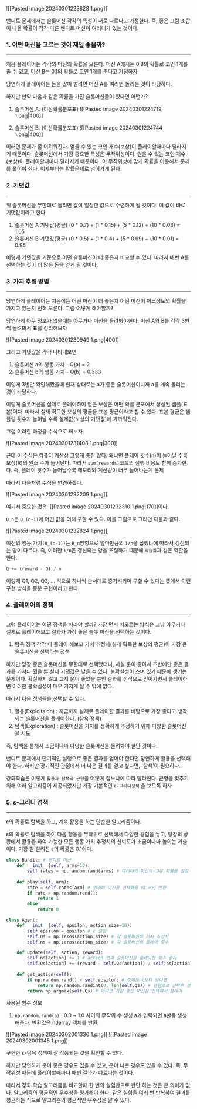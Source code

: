 ![[Pasted image 20240301223828 1.png]]

밴디트 문제에서는 슬롯머신 각각의 특성이 서로 다르다고 가정한다. 즉, 좋은 그림 조합이 나올 확률이 각각 다른 벤디트 머신이 여러대가 있는 것이다. 


### 1. 어떤 머신을 고르는 것이 제일 좋을까?
---
처음 플레이어는 각각의 머신의 확률을 모른다. 머신 A에서는 0.8의 확률로 코인 1개를 줄 수 있고, 머신 B는 0.1의 확률로 코인 1개를 준다고 가정하자

당연하게 플레이어는 돈을 많이 벌려면 머신 A를 여러번 돌리는 것이 타당하다. 

하지만 만약 다음과 같은 확률을 가진 슬롯머신들이 있다면 어떤가?

1. 슬롯머신 A. (이산확률분포표)
	![[Pasted image 20240301224719 1.png|400]]

2. 슬롯머신 B. (이산확률분포표)
	![[Pasted image 20240301224744 1.png|400]]

이러면 문제가 좀 어려워진다. 얻을 수 있는 코인 개수(보상)이 플레이할때마다 달라지기 떄문이다. 슬롯머신에서 가장 중요한 특성은 무작위성이다. 얻을 수 있는 코인 개수(보상)이 플레이할때마다 달라지기 때문이다. 이 무작위성에 맞게 확률을 이용해서 문제를 풀어야 한다. 이제부터는 확률문제로 넘어가게 된다. 


### 2. 기댓값
---
위 슬롯머신을 무한대로 돌리면 값이 일정한 값으로 수렴하게 될 것이다. 이 값이 바로 기댓값이라고 한다.

1. 슬롯머신 A 기댓값(평균)
	(0 * 0.7) + (1 * 0.15) + (5 * 0.12) + (10 * 0.03) = 1.05
2. 슬롯머신 B 기댓값(평균)
	(0 * 0.5) + (1 * 0.4) + (5 * 0.09) + (10 * 0.01) = 0.95

이렇게 기댓값을 기준으로 어떤 슬롯머신이 더 좋은지 비교할 수 있다. 따라서 매번 A를 선택하는 것이 더 많은 돈을 얻게 될 것이다.


### 3. 가치 추정 방법
---
당연하게 플레이어는 처음에는 어떤 머신이 더 좋은지 어떤 머신이 어느정도의 확률을 가지고 있는지 전혀 모른다. 그럼 어떻게 해야할까? 

당연하게 아무 정보가 없을때는 아무거나 머신을 돌려봐야한다. 머신 A와 B를 각각 3번씩 돌려봐서 표를 정리해보자

![[Pasted image 20240301230949 1.png|400]]

그리고 기댓값을 각각 나타내보면 
1. 슬롯머신 a의 행동 가치 - Q(a) = 2
2. 슬롯머신 b의 행동 가치 - Q(b) = 0.333

이렇게 3번만 확인해봤을때 현재 상태로는 a가 좋은 슬롯머신이니까 a를 계속 돌리는 것이 타당하다.

이렇게 슬롯머신을 실제로 플레이하여 얻은 보상은 어떤 확률 분포에서 생성된 샘플(표본)이다. 따라서 실제 휙득한 보상의 평균을 표본 평균이라고 할 수 있다. 표본 평균은 샘플링 횟수가 늘어날 수록 실제값(보상의 기댓값)에 가까워진다.

그럼 이러한 과정을 수식으로 써보자

![[Pasted image 20240301231408 1.png|300]]

근데 이 수식은 컴퓨터 계산상 그렇게 좋진 않다. 왜냐면 플레이 횟수(n)이 늘어날 수록 보상(R)의 원소 수가 늘어난다. 따라서 `sum(rewards)`코드의 실행 비용도 함께 증가한다. 즉, 플레이 횟수가 늘어날수록 메모리와 계산량이 너무 늘어나는게 문제

따라서 다음처럼 수식을 변경하겠다. 

![[Pasted image 20240301232209 1.png]]

여기서 중요한 것은 ![[Pasted image 20240301232310 1.png|170]]이다.

`Q_n`은 `Q_(n-1)`에 어떤 값을 더해 구할 수 있다. 이를 그림으로 그리면 다음과 같다. 

![[Pasted image 20240301232824 1.png]]

이전의 행동 가치`(Q_(n-1))`는 `R_n`방향으로 얼마만큼의 `1/n`을 곱했냐에 따라서 갱신되는 양이 다르다. 즉, 이러한 `1/n`은 갱신되는 양을 조절하기 때문에 `학습률`과 같은 역할을 한다.

``` python
Q += (reward - Q) / n
```

이렇게 Q1, Q2, Q3, ... 식으로 하나씩 순서대로 증가시키며 구할 수 있다는 뜻에서 이런 구현 방식을 증분 구현이라고 한다.


### 4. 플레이어의 정책
---
그럼 플레이어는 어떤 정책을 따라야 할까? 가장 먼저 떠오르는 방식은 그냥 아무거나 실제로 플레이해보고 결과가 가장 좋은 슬롯 머신을 선택하는 것이다. 

1. 탐욕 정책
	각각 다 플레이 해보고 가치 추정치(실제 휙득한 보상의 평균)이 가장 큰 슬롯머신을 선택하는 정책

하지만 당장 좋은 슬롯머신을 무한대로 선택했더니, 사실 운이 좋아서 초반에만 좋은 결과를 가져다 줬을 뿐 실제 기댓값은 낮을 수 있다. 불확실성이 스며 있기 때문에 생기는 문제이다. 확실하지 않고 그저 운이 좋았을 뿐인 결과를 전적으로 믿어가면서 플레이하면 이러한 불확실성이 매우 커지게 될 수 밖에 없다. 

따라서 다음 정책들을 선택할 수 있다.

1. 활용(Exploitaion) : 지금까지 실제로 플레이한 결과를 바탕으로 가장 좋다고 생각되는 슬롯머신을 플레이한다. (탐욕 정책)
2. 탐색(Exploration) : 슬롯머신을 가치를 정확하게 추정하기 위해 다양한 슬롯머신을 시도

즉, 탐색을 통해서 조금이나마 다양한 슬롯머신을 돌려봐야 한단 것이다.

밴디트 문제에서 단기적인 실행으로 좋은 결과를 얻어야 한다면 당연하게 활용을 선택해야 한다. 하지만 장기적인 관점에서 더 나은 결과를 얻고 싶다면, '탐색'이 필요하다.

강화학습은 이렇게 `활용과 탐색의 균형`을 어떻게 잡느냐에 따라 달라진다. 균형을 맞추기 위해 여러 알고리즘이 제공되었지만 가장 기본적인 `ɛ-그리디정책` 을 보도록 하자


### 5. ɛ-그리디 정책
---
ɛ의 확률로 탐색을 하고, 계속 활용을 하는 단순한 알고리즘이다.

ɛ의 확률로 탐색을 하여 다음 행동을 무작위로 선택해서 다양한 경험을 쌓고, 당장의 상황에서 활용을 하여 가능한 모든 행동 가치 추정치의 신뢰도가 조금이나마 높이는 기술이다. 가장 잘 알려진 ɛ의 확률은 0.1이다.

``` python
class Bandit: # 밴디트 머신
    def __init__(self, arms=10):
        self.rates = np.random.rand(arms) # 여러대의 머신의 고유 확률을 설정
        
    def play(self, arm):
        rate = self.rates[arm] # 임의의 머신을 선택했을 때 코인 반환
        if rate > np.random.rand():
            return 1
        else:
            return 0

class Agent:
    def __init__(self, epsilon, action_size=10):
        self.epsilon = epsilon # ɛ 설정
        self.Qs = np.zeros(action_size) # 각 슬롯머신의 가치 추정치
        self.ns = np.zeros(action_size) # 각 슬롯머신의 플레이 횟수 

    def update(self, action, reward):
        self.ns[action] += 1 # action 번째 슬롯머신을 플레이한 횟수 증가 
        self.Qs[action] += (reward - self.Qs[action]) / self.ns[action] # 가치 추정치 업데이트
        
    def get_action(self):
        if np.random.rand() < self.epsilon: # 정해둔 ɛ보다 낮다면 
            return np.random.randint(0, len(self.Qs)) # 랜덤으로 선택후 경험치를 쌓는다
        return np.argmax(self.Qs) # 아니면 가장 좋은 머신을 선택해서 플레이
```

사용된 함수 정보
1. `np.random.rand(a)` : 0.0 ~ 1.0 사이의 무작위 수 생성 a가 입력되면 a만큼 생성해준다. 반환값은 ndarray 객체를 반환. 

![[Pasted image 20240302001330 1.png]]
![[Pasted image 20240302001345 1.png]]

구현한 ɛ-탐욕 정책이 잘 작동되는 것을 확인할 수 있다. 

하지만 당연하게 운이 좋은 경우도 있을 수 있고, 운이 나쁜 경우도 있을 수 있다. 즉, 무작위성 때문에 플레이할때마다 매번 결과가 다르다는 것이다. 

따라서 강화 학습 알고리즘을 비교할때 한 번의 실험만으로 판단 하는 것은 큰 의미가 없다. 알고리즘의 평균적인 우수성을 평가해야 한다. 같은 실험을 여러 번 반복하여 결과를 평균하는 식으로 알고리즘의 평균적인 우수성을 알 수 있다.



